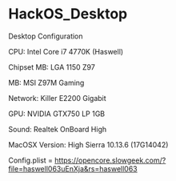 # HackOS_Desktop

Desktop Configuration


CPU: Intel Core i7 4770K (Haswell)


Chipset MB: LGA 1150 Z97

MB: MSI Z97M Gaming

Network: Killer E2200 Gigabit

GPU: NVIDIA GTX750 LP 1GB 

Sound: Realtek OnBoard High


MacOSX Version: High Sierra 10.13.6 (17G14042)


Config.plist = https://opencore.slowgeek.com/?file=haswell063uEnXja&rs=haswell063
